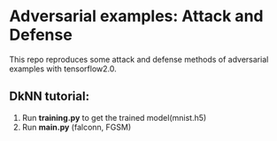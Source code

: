 # Adversarial examples: Attack and Defense
 This repo reproduces some attack and defense methods of
  adversarial examples with tensorflow2.0.

## DkNN tutorial:
 1. Run **training.py** to get the trained model(mnist.h5)
 2. Run **main.py** (falconn, FGSM)
